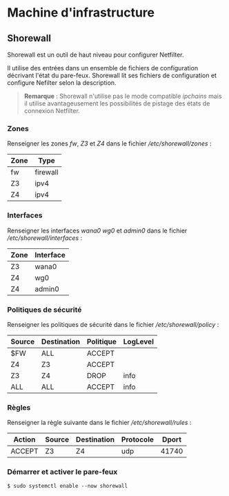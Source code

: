 # Machine d'infrastructure

## Shorewall

Shorewall est un outil de haut niveau pour configurer Netfilter.

Il utilise des entrées dans un ensemble de fichiers de configuration décrivant l'état du pare-feux.
Shorewall lit ses fichiers de configuration et configure Nefilter selon la description.

> **Remarque** : Shorewall n'utilise pas le mode compatible *ipchains* mais il utilise
  avantageusement les possibilités de pistage des états de connexion Netfilter.

### Zones

Renseigner les zones *fw*, *Z3* et *Z4* dans le fichier */etc/shorewall/zones* :

| Zone |   Type   |
|------|----------|
|  fw  | firewall |
|  Z3  |   ipv4   |
|  Z4  |   ipv4   |

### Interfaces

Renseigner les interfaces *wana0* *wg0* et *admin0* dans le fichier */etc/shorewall/interfaces* :

| Zone | Interface |
|------|-----------|
|  Z3  |   wana0   |
|  Z4  |   wg0     |
|  Z4  |   admin0  |

### Politiques de sécurité

Renseigner les politiques de sécurité dans le fichier */etc/shorewall/policy* :

| Source | Destination | Politique | LogLevel |
|--------|-------------|-----------|----------|
|  $FW   |     ALL     |  ACCEPT   |          |
|  Z4    |     Z3      |  ACCEPT   |          |
|  Z3    |     Z4      |  DROP     |   info   |
|  ALL   |     ALL     |  ACCEPT   |   info   |

### Règles

Renseigner la règle suivante dans le fichier */etc/shorewall/rules* :

| Action | Source | Destination | Protocole | Dport |
|--------|--------|-------------|-----------|-------|
| ACCEPT |   Z3   |     Z4      |    udp    | 41740 |

### Démarrer et activer le pare-feux

```bash,ignore
$ sudo systemctl enable --now shorewall
```
